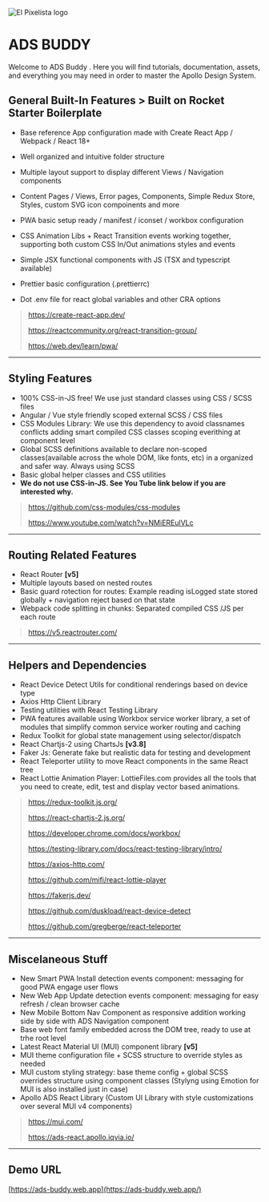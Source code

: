 ![El Pixelista logo](https://www.elpixelista.com/xtras/cdn/banner1.png)

# ADS BUDDY
Welcome to ADS Buddy .
Here you will find tutorials, documentation, assets, and everything you may need in order to master the Apollo Design System.

## General Built-In Features > Built on Rocket Starter Boilerplate
- Base reference App configuration made with Create React App / Webpack / React 18+
- Well organized and intuitive folder structure
- Multiple layout support to display different Views / Navigation components
- Content Pages / Views, Error pages, Components, Simple Redux Store, Styles, custom SVG icon compoinents and more
- PWA basic setup ready / manifest / iconset / workbox configuration
- CSS Animation Libs + React Transition events working together, supporting both custom CSS In/Out animations styles and events
- Simple JSX functional components with JS (TSX and typescript available)

- Prettier basic configuration (.prettierrc)
- Dot .env file for react global variables and other CRA options

> https://create-react-app.dev/
>
> https://reactcommunity.org/react-transition-group/
>
> https://web.dev/learn/pwa/

---

## Styling Features
- 100% CSS-in-JS free! We use just standard classes using  CSS / SCSS files
- Angular / Vue style friendly scoped external SCSS / CSS files
- CSS Modules Library: We use this dependency to avoid classnames conflicts adding smart compiled CSS classes scoping everithing at component level
- Global SCSS definitions available to declare non-scoped classes(available across the whole DOM, like fonts, etc) in a organized and safer way. Always using SCSS
- Basic global helper classes and CSS utilities
- **We do not use CSS-in-JS. See You Tube link below if you are interested why.**

> https://github.com/css-modules/css-modules
>
> https://www.youtube.com/watch?v=NMiEREulVLc
---

## Routing Related Features
- React Router **[v5]**
- Multiple layouts based on nested routes
- Basic guard rotection for routes: Example reading isLogged state stored globally + navigation reject based on that state
- Webpack code splitting in chunks: Separated compiled CSS /JS per each route
> https://v5.reactrouter.com/

---

## Helpers and Dependencies
- React Device Detect Utils for conditional renderings based on device type
- Axios Http Client Library
- Testing utilities with React Testing Library
- PWA features available using Workbox service worker library, a set of modules that simplify common service worker routing and caching
- Redux Toolkit for global state management using selector/dispatch
- React Chartjs-2 using ChartsJs **[v3.8]**
- Faker Js: Generate fake but realistic data for testing and development
- React Teleporter utility to move React components in the same React tree
- React Lottie Animation Player: LottieFiles.com provides all the tools that you need to create, edit, test and display vector based animations.

> https://redux-toolkit.js.org/
>
> https://react-chartjs-2.js.org/
>
> https://developer.chrome.com/docs/workbox/
>
> https://testing-library.com/docs/react-testing-library/intro/
>
> https://axios-http.com/
>
> https://github.com/mifi/react-lottie-player
>
> https://fakerjs.dev/
>
> https://github.com/duskload/react-device-detect
>
> https://github.com/gregberge/react-teleporter

---

## Miscelaneous Stuff
- New Smart PWA Install detection events component: messaging for good PWA engage user flows
- New Web App Update detection events component: messaging for easy refresh / clean browser cache
- New Mobile Bottom Nav Component as responsive addition working side by side with ADS Navigation component
- Base web font family embedded across the DOM tree, ready to use at trhe root level
- Latest React Material UI (MUI) component library **[v5]**
- MUI theme configuration file + SCSS structure to override styles as needed
- MUI custom styling strategy: base theme config + global SCSS overrides structure using component classes (Stylyng using Emotion for MUI is also installed just in case)
- Apollo ADS React Library (Custom UI Library with style customizations over several MUI v4 components)

> https://mui.com/
>
> https://ads-react.apollo.iqvia.io/


---
## Demo URL
[https://ads-buddy.web.app](https://ads-buddy.web.app/)